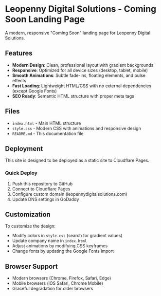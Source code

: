 # Leopenny Digital Solutions - Coming Soon Landing Page

A modern, responsive "Coming Soon" landing page for Leopenny Digital Solutions.

## Features

- **Modern Design**: Clean, professional layout with gradient backgrounds
- **Responsive**: Optimized for all device sizes (desktop, tablet, mobile)
- **Smooth Animations**: Subtle fade-ins, floating elements, and pulse effects
- **Fast Loading**: Lightweight HTML/CSS with no external dependencies (except Google Fonts)
- **SEO Ready**: Semantic HTML structure with proper meta tags

## Files

- `index.html` - Main HTML structure
- `style.css` - Modern CSS with animations and responsive design
- `README.md` - This documentation file

## Deployment

This site is designed to be deployed as a static site to Cloudflare Pages.

### Quick Deploy

1. Push this repository to GitHub
2. Connect to Cloudflare Pages
3. Configure custom domain (leopennydigitalsolutions.com)
4. Update DNS settings in GoDaddy

## Customization

To customize the design:
- Modify colors in `style.css` (search for gradient values)
- Update company name in `index.html`
- Adjust animations by modifying CSS keyframes
- Change fonts by updating the Google Fonts import

## Browser Support

- Modern browsers (Chrome, Firefox, Safari, Edge)
- Mobile browsers (iOS Safari, Chrome Mobile)
- Graceful degradation for older browsers

